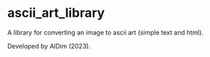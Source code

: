 # ascii_art_library

A library for converting an image to ascii art (simple text and html).

Developed by AlDim (2023).


